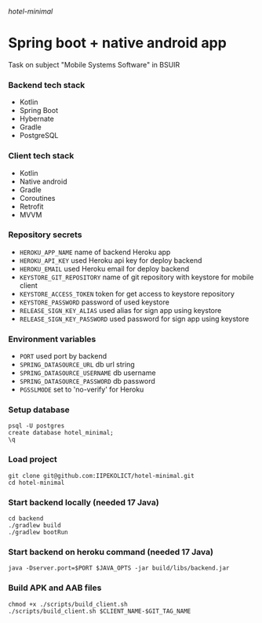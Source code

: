 _hotel-minimal_

# Spring boot + native android app

Task on subject "Mobile Systems Software" in BSUIR

### Backend tech stack

- Kotlin
- Spring Boot
- Hybernate
- Gradle
- PostgreSQL

### Client tech stack

- Kotlin
- Native android
- Gradle
- Coroutines
- Retrofit
- MVVM

### Repository secrets

- `HEROKU_APP_NAME` name of backend Heroku app
- `HEROKU_API_KEY` used Heroku api key for deploy backend
- `HEROKU_EMAIL` used Heroku email for deploy backend
- `KEYSTORE_GIT_REPOSITORY` name of git repository with keystore for mobile client
- `KEYSTORE_ACCESS_TOKEN` token for get access to keystore repository
- `KEYSTORE_PASSWORD` password of used keystore
- `RELEASE_SIGN_KEY_ALIAS` used alias for sign app using keystore
- `RELEASE_SIGN_KEY_PASSWORD` used password for sign app using keystore

### Environment variables

- `PORT` used port by backend
- `SPRING_DATASOURCE_URL` db url string
- `SPRING_DATASOURCE_USERNAME` db username
- `SPRING_DATASOURCE_PASSWORD` db password
- `PGSSLMODE` set to 'no-verify' for Heroku

### Setup database

```shell
psql -U postgres
create database hotel_minimal;
\q
```

### Load project

```shell
git clone git@github.com:IIPEKOLICT/hotel-minimal.git
cd hotel-minimal
```

### Start backend locally (needed 17 Java)

```shell
cd backend
./gradlew build
./gradlew bootRun
```

### Start backend on heroku command (needed 17 Java)

```shell
java -Dserver.port=$PORT $JAVA_OPTS -jar build/libs/backend.jar
```

### Build APK and AAB files

```shell
chmod +x ./scripts/build_client.sh
./scripts/build_client.sh $CLIENT_NAME-$GIT_TAG_NAME
```
